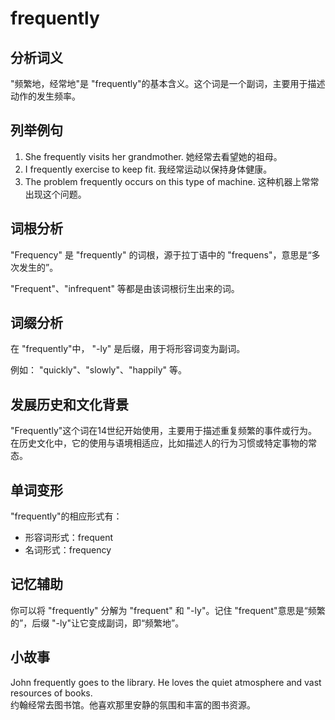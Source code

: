 # frequently

## 分析词义

  

"频繁地，经常地"是 "frequently"的基本含义。这个词是一个副词，主要用于描述动作的发生频率。

  

## 列举例句

  

1.  She frequently visits her grandmother. 她经常去看望她的祖母。
2.  I frequently exercise to keep fit. 我经常运动以保持身体健康。
3.  The problem frequently occurs on this type of machine. 这种机器上常常出现这个问题。

  

## 词根分析

  

"Frequency" 是 "frequently" 的词根，源于拉丁语中的 "frequens"，意思是“多次发生的”。

  

"Frequent"、"infrequent" 等都是由该词根衍生出来的词。

  

## 词缀分析

  

在 "frequently"中， "-ly" 是后缀，用于将形容词变为副词。

  

例如： "quickly"、"slowly"、"happily" 等。

  

## 发展历史和文化背景

  

"Frequently"这个词在14世纪开始使用，主要用于描述重复频繁的事件或行为。在历史文化中，它的使用与语境相适应，比如描述人的行为习惯或特定事物的常态。

  

## 单词变形

  

"frequently"的相应形式有：

  

*   形容词形式：frequent
*   名词形式：frequency

  

## 记忆辅助

  

你可以将 "frequently" 分解为 "frequent" 和 "-ly"。记住 "frequent"意思是“频繁的”，后缀 "-ly"让它变成副词，即“频繁地”。

  

## 小故事

  

John frequently goes to the library. He loves the quiet atmosphere and vast resources of books.  
约翰经常去图书馆。他喜欢那里安静的氛围和丰富的图书资源。
